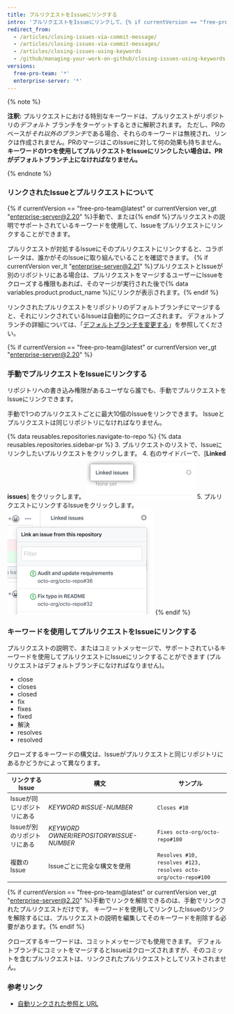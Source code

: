 ```yaml
---
title: プルリクエストをIssueにリンクする
intro: 'プルリクエストをIssueにリンクして、{% if currentVersion == "free-pro-team@latest" or currentVersion ver_gt "enterprise-server@2.18" %}修正が進行中であることを示し、{% endif %} プルリクエストがマージされるときIssueを自動的にクローズすることができます。'
redirect_from:
  - /articles/closing-issues-via-commit-message/
  - /articles/closing-issues-via-commit-messages/
  - /articles/closing-issues-using-keywords
  - /github/managing-your-work-on-github/closing-issues-using-keywords
versions:
  free-pro-team: '*'
  enterprise-server: '*'
---
```


{% note %}

**注釈:** プルリクエストにおける特別なキーワードは、プルリクエストがリポジトリの*デフォルト* ブランチをターゲットするときに解釈されます。 ただし、PRのベースが*それ以外のブランチ*である場合、それらのキーワードは無視され、リンクは作成されません。PRのマージはこのIssueに対して何の効果も持ちません。 **キーワードの1つを使用してプルリクエストをIssueにリンクしたい場合は、PRがデフォルトブランチ上になければなりません。**

{% endnote %}

### リンクされたIssueとプルリクエストについて

{% if currentVersion == "free-pro-team@latest" or currentVersion ver_gt "enterprise-server@2.20" %}手動で、または{% endif %}プルリクエストの説明でサポートされているキーワードを使用して、Issueをプルリクエストにリンクすることができます。

プルリクエストが対処するIssueにそのプルリクエストにリンクすると、コラボレータは、誰かがそのIssueに取り組んでいることを確認できます。 {% if currentVersion ver_lt "enterprise-server@2.21" %}プルリクエストとIssueが別のリポジトリにある場合は、プルリクエストをマージするユーザーにIssueをクローズする権限もあれば、そのマージが実行された後で{% data variables.product.product_name %}にリンクが表示されます。{% endif %}

リンクされたプルリクエストをリポジトリのデフォルトブランチにマージすると、それにリンクされているIssueは自動的にクローズされます。 デフォルトブランチの詳細については、「[デフォルトブランチを変更する](/github/administering-a-repository/changing-the-default-branch)」を参照してください。

{% if currentVersion == "free-pro-team@latest" or currentVersion ver_gt "enterprise-server@2.20" %}
### 手動でプルリクエストをIssueにリンクする

リポジトリへの書き込み権限があるユーザなら誰でも、手動でプルリクエストをIssueにリンクできます。

手動で1つのプルリクエストごとに最大10個のIssueをリンクできます。 Issueとプルリクエストは同じリポジトリになければなりません。

{% data reusables.repositories.navigate-to-repo %}
{% data reusables.repositories.sidebar-pr %}
3. プルリクエストのリストで、Issueにリンクしたいプルリクエストをクリックします。
4. 右のサイドバーで、[**Linked issues**] をクリックします。 ![右サイドバーの [Linked issues]](/assets/images/help/pull_requests/linked-issues.png)
5. プルリクエストにリンクするIssueをクリックします。 ![Issueをリンクするドロップダウン](/assets/images/help/pull_requests/link-issue-drop-down.png)
{% endif %}

### キーワードを使用してプルリクエストをIssueにリンクする

プルリクエストの説明で、またはコミットメッセージで、サポートされているキーワードを使用してプルリクエストにIssueにリンクすることができます (プルリクエストはデフォルトブランチになければなりません)。

* close
* closes
* closed
* fix
* fixes
* fixed
* 解決
* resolves
* resolved

クローズするキーワードの構文は、Issueがプルリクエストと同じリポジトリにあるかどうかによって異なります。

| リンクするIssue       | 構文                                            | サンプル                                                           |
| ---------------- | --------------------------------------------- | -------------------------------------------------------------- |
| Issueが同じリポジトリにある | *KEYWORD* #*ISSUE-NUMBER*                     | `Closes #10`                                                   |
| Issueが別のリポジトリにある | *KEYWORD* *OWNER*/*REPOSITORY*#*ISSUE-NUMBER* | `Fixes octo-org/octo-repo#100`                                 |
| 複数の Issue        | Issueごとに完全な構文を使用                              | `Resolves #10, resolves #123, resolves octo-org/octo-repo#100` |

{% if currentVersion == "free-pro-team@latest" or currentVersion ver_gt "enterprise-server@2.20" %}手動でリンクを解除できるのは、手動でリンクされたプルリクエストだけです。 キーワードを使用してリンクしたIssueのリンクを解除するには、プルリクエストの説明を編集してそのキーワードを削除する必要があります。{% endif %}

クローズするキーワードは、コミットメッセージでも使用できます。 デフォルトブランチにコミットをマージするとIssueはクローズされますが、そのコミットを含むプルリクエストは、リンクされたプルリクエストとしてリストされません。

### 参考リンク

- [自動リンクされた参照と URL](/articles/autolinked-references-and-urls/#issues-and-pull-requests)
